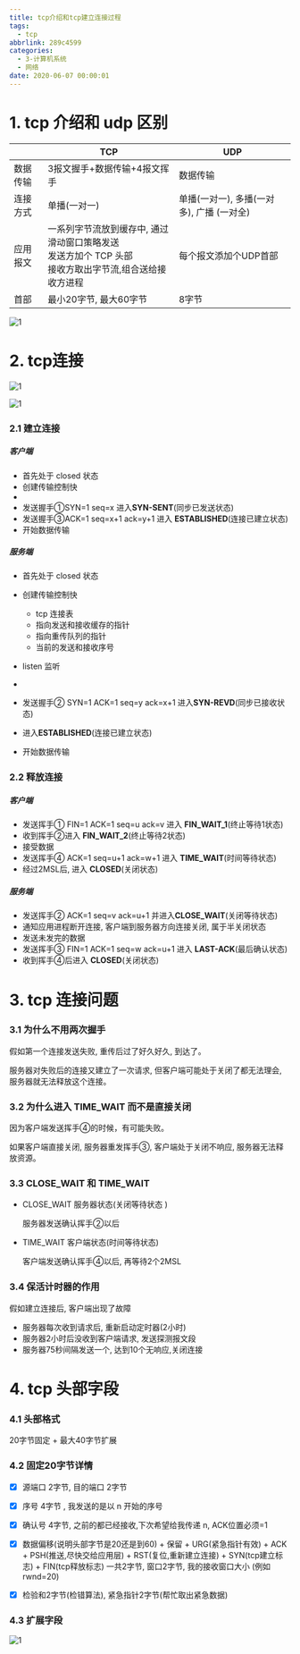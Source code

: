 ```yaml
---
title: tcp介绍和tcp建立连接过程
tags:
  - tcp
abbrlink: 289c4599
categories:
  - 3-计算机系统
  - 网络
date: 2020-06-07 00:00:01
---
```


# 1. tcp 介绍和 udp 区别

|          | TCP                                                          | UDP                                       |
| -------- | ------------------------------------------------------------ | ----------------------------------------- |
| 数据传输 | 3报文握手+数据传输+4报文挥手                                 | 数据传输                                  |
| 连接方式 | 单播(一对一)                                                 | 单播(一对一), 多播(一对多), 广播 (一对全) |
| 应用报文 | 一系列字节流放到缓存中, 通过滑动窗口策略发送<br>发送方加个 TCP 头部<br>接收方取出字节流,组合送给接收方进程 | 每个报文添加个UDP首部                     |
| 首部     | 最小20字节, 最大60字节                                       | 8字节                                     |

<!-- more -->

![1](tcp介绍和tcp建立连接过程/1.png)



# 2. tcp连接

![1](tcp介绍和tcp建立连接过程/2.png)

![1](tcp介绍和tcp建立连接过程/3.png)



### 2.1 建立连接

##### 客户端

+ 首先处于 closed 状态
+ 创建传输控制快
+ 
+ 发送握手①SYN=1 seq=x  进入**SYN-SENT**(同步已发送状态)
+ 发送握手③ACK=1 seq=x+1 ack=y+1 进入 **ESTABLISHED**(连接已建立状态)
+ 开始数据传输

##### 服务端

+ 首先处于 closed 状态
+ 创建传输控制快
  + tcp 连接表
  + 指向发送和接收缓存的指针
  + 指向重传队列的指针
  + 当前的发送和接收序号
+ listen 监听

+ 

+ 发送握手② SYN=1 ACK=1 seq=y ack=x+1  进入**SYN-REVD**(同步已接收状态)
+ 进入**ESTABLISHED**(连接已建立状态)
+ 开始数据传输



### 2.2 释放连接

##### 客户端

+ 发送挥手① FIN=1 ACK=1 seq=u  ack=v 进入 **FIN_WAIT_1**(终止等待1状态)
+ 收到挥手②进入 **FIN_WAIT_2**(终止等待2状态)
+ 接受数据
+ 发送挥手④ ACK=1 seq=u+1 ack=w+1 进入 **TIME_WAIT**(时间等待状态)
+ 经过2MSL后, 进入 **CLOSED**(关闭状态)

##### 服务端

+ 发送挥手② ACK=1 seq=v ack=u+1 并进入**CLOSE_WAIT**(关闭等待状态)
+ 通知应用进程断开连接, 客户端到服务器方向连接关闭, 属于半关闭状态
+ 发送未发完的数据
+ 发送挥手③ FIN=1 ACK=1 seq=w ack=u+1 进入 **LAST-ACK**(最后确认状态)
+ 收到挥手④后进入 **CLOSED**(关闭状态)



# 3. tcp 连接问题

### 3.1 为什么不用两次握手

假如第一个连接发送失败, 重传后过了好久好久, 到达了。 

服务器对失败后的连接又建立了一次请求, 但客户端可能处于关闭了都无法理会, 服务器就无法释放这个连接。



### 3.2 为什么进入 TIME_WAIT 而不是直接关闭

因为客户端发送挥手④的时候，有可能失败。

如果客户端直接关闭, 服务器重发挥手③, 客户端处于关闭不响应, 服务器无法释放资源。



### 3.3 CLOSE_WAIT 和 TIME_WAIT

+ CLOSE_WAIT  服务器状态(关闭等待状态 )

  服务器发送确认挥手②以后

+ TIME_WAIT 客户端状态(时间等待状态)

  客户端发送确认挥手④以后, 再等待2个2MSL

  

### 3.4 保活计时器的作用

假如建立连接后, 客户端出现了故障

+ 服务器每次收到请求后, 重新启动定时器(2小时)
+ 服务器2小时后没收到客户端请求, 发送探测报文段
+ 服务器75秒间隔发送一个, 达到10个无响应,关闭连接



# 4. tcp 头部字段

### 4.1 头部格式

20字节固定  + 最大40字节扩展

### 4.2 固定20字节详情

- [x] 源端口 2字节,  目的端口 2字节

- [x] 序号 4字节 , 我发送的是以 n 开始的序号

- [x] 确认号 4字节, 之前的都已经接收,下次希望给我传递 n,  ACK位置必须=1

- [x] 数据偏移(说明头部字节是20还是到60) + 保留 + URG(紧急指针有效) + ACK + PSH(推送,尽快交给应用层) + RST(复位,重新建立连接) + SYN(tcp建立标志) + FIN(tcp释放标志) 一共2字节,     窗口2字节, 我的接收窗口大小 (例如rwnd=20)

- [x] 检验和2字节(检错算法),  紧急指针2字节(帮忙取出紧急数据)



### 4.3 扩展字段

![1](tcp介绍和tcp建立连接过程/4.png)
